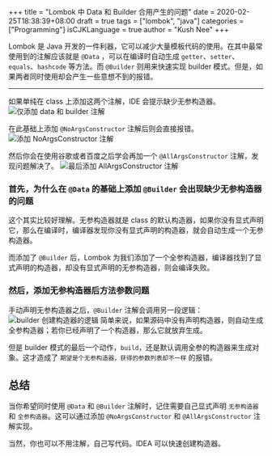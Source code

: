 +++
title = "Lombok 中 Data 和 Builder 合用产生的问题"
date = 2020-02-25T18:38:39+08:00
draft = true
tags = ["lombok", "java"]
categories = ["Programming"]
isCJKLanguage = true
author = "Kush Nee"
+++

Lombok 是 Java 开发的一件利器，它可以减少大量模板代码的使用。在其中最常使用到的注解应该就是 `@Data` ，可以在编译时自动生成 `getter`、`setter`、
`equals`、`hashcode` 等方法。而 `@Builder` 则用来快速实现 builder 模式。但是，如果两者同时使用却会产生一些意想不到的报错。

<!--more-->
---

如果单纯在 class 上添加这两个注解，IDE 会提示缺少无参构造器。
![仅添加 data 和 builder 注解](/img/lombok-data-builder/just-data-builder.png)

在此基础上添加 `@NoArgsConstructor` 注解后则会直接报错。
![添加 NoArgsConstructor 注解](/img/lombok-data-builder/error-with-NoArgsConstructor.png)

然后你会在使用谷歌或者百度之后学会再加一个 `@AllArgsConstructor` 注解，发现问题解决了。
![最后添加 AllArgsConstructor 注解](/img/lombok-data-builder/add-AllArgsConstructor.png)

### 首先，为什么在 `@Data` 的基础上添加 `@Builder` 会出现缺少无参构造器的问题  

这个其实比较好理解。无参构造器就是 class 的默认构造器，如果你没有显式声明它，那么在编译时，编译器发现你没有显式声明的构造器，就会自动生成一个无参构造器。

而添加了 `@Builder` 后，Lombok 为我们添加了一个全参构造器，编译器找到了显式声明的构造器，却没有显式声明的无参构造器，则会编译失败。

### 然后，添加无参构造器后方法参数问题

手动声明无参构造器之后，`@Builder` 注解会调用另一段逻辑：
![builder 创建构造器的逻辑](/img/lombok-data-builder/constructor-from-builder.png)
简单来说，如果源码中没有声明构造器，则自动生成全参构造器；若你已经声明了一个构造器，那么它就放弃生成。

但是 builder 模式的最后一个动作，`build`，还是默认调用全参的构造器来生成对象。这才造成了 `期望是个无参构造器，获得的参数列表却不一样` 的报错。

## 总结

当你希望同时使用 `@Data` 和 `@Builder` 注解时，记住需要自己显式声明 `无参构造器` 和 `全参构造器`。这可以通过添加 `@NoArgsConstructor` 和 `@AllArgsConstructor` 注解实现。

当然，你也可以不用注解，自己写代码。IDEA 可以快速创建构造器。
